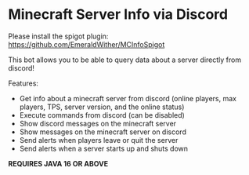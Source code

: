 # Minecraft Server Info via Discord

Please install the spigot plugin: https://github.com/EmeraldWither/MCInfoSpigot

This bot allows you to be able to query data about a server directly from discord!

Features:

- Get info about a minecraft server from discord (online players, max players, TPS, server version, and the online status)
- Execute commands from discord (can be disabled)
- Show discord messages on the minecraft server
- Show messages on the minecraft server on discord 
- Send alerts when players leave or quit the server
- Send alerts when a server starts up and shuts down

**REQUIRES JAVA 16 OR ABOVE**
